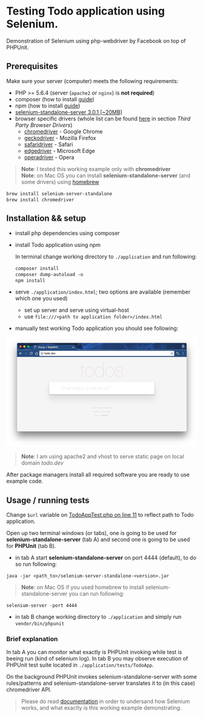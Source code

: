 # Testing Todo application using Selenium.
Demonstration of Selenium using php-webdriver by Facebook on top of PHPUnit.

## Prerequisites
Make sure your server (computer) meets the following requirements:

 - PHP >= 5.6.4 (server (`apache2` or `nginx`) is **not required**)
 - composer (how to install [guide](https://getcomposer.org/doc/00-intro.md#installation-linux-unix-osx))
 - npm (how to install [guide](https://docs.npmjs.com/getting-started/installing-node))
 - [selenium-standalone-server 3.0.1 [~20MB]](http://selenium-release.storage.googleapis.com/index.html?path=3.0/)
 - browser specific drivers (whole list can be found [here](http://www.seleniumhq.org/download/) in section *Third Party Browser Drivers*)
    - [chromedriver](https://sites.google.com/a/chromium.org/chromedriver/) - Google Chrome
    - [geckodriver](https://github.com/mozilla/geckodriver/releases) - Mozilla Firefox
    - [safaridriver](https://github.com/SeleniumHQ/selenium/wiki/SafariDriver) - Safari
    - [edgedriver](https://developer.microsoft.com/en-us/microsoft-edge/tools/webdriver/) - Microsoft Edge
    - [operadriver](https://github.com/operasoftware/operachromiumdriver) - Opera

>**Note**: I tested this working example only with **chromedriver**  
>**Note**: on Mac OS you can install **selenium-standalone-server** (and some drivers) using [homebrew](http://brew.sh/index.html)
```
brew install selenium-server-standalone
brew install chromedriver
```

## Installation && setup

 - install php dependencies using composer
 - install Todo application using npm

    In terminal change working directory to `./application` and run following:

    ```
    composer install
    composer dump-autoload -o
    npm install
    ```
 - serve `./application/index.html`; two options are available (remember which one you used)
    - set up server and serve using virtual-host
    - use `file:///<path to application folder>/index.html`
 - manually test working Todo application you should see following:

![](./vue.js-todo.png)

>**Note**: I am using apache2 and vhost to serve static page on local domain *todo.dev*

After package managers install all required software you are ready to use example code.

## Usage / running tests
Change `$url` variable on [TodoAppTest.php on line 11](https://github.com/Kyslik/asos-selenium/blob/master/application/tests/TodoApp/TodoAppTest.php#L11) to reflect path to Todo application.

Open up two terminal windows (or tabs), one is going to be used for **selenium-standalone-server** (tab A) and second one is going to be used for **PHPUnit** (tab B).  

 - in tab A start **selenium-standalone-server** on port 4444 (default), to do so run following:
 ```
 java -jar <path_to>/selenium-server-standalone-<version>.jar
 ```
 >**Note**: on Mac OS if you used homebrew to install selenium-standalone-server you can run following:
 ```
 selenium-server -port 4444
 ```

 - in tab B change working directory to `./application` and simply run `vendor/bin/phpunit`

### Brief explanation
In tab A you can monitor what exactly is PHPUnit invoking while test is beeing run (kind of selenium log). 
In tab B you may observe execution of PHPUnit test suite located in `./application/tests/TodoApp`. 

On the background PHPUnit invokes selenium-standalone-server with some rules/patterns and selenium-standalone-server translates it to (in this case) chromedriver API.

>Please do read [documentation](https://github.com/Kyslik/asos-selenium/blob/master/documentation/selenium_kiesel.pdf) in order to undersand how Selenium works, and what exactly is this working example demonstrating.
